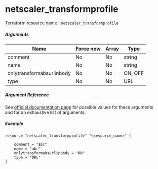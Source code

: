 # netscaler_transformprofile

Terraform resource name : ```netscaler_transformprofile```

##### Arguments

| Name | Force new | Array | Type |
|----|----|----|----|
|comment|No|No|string|
|name|No|No|string|
|onlytransformabsurlinbody|No|No|ON, OFF|
|type|No|No|URL|

##### Argument Reference

See [official documentation page](https://developer-docs.citrix.com/projects/netscaler-nitro-api/en/11.0/configuration/transform/transformprofile/transformprofile/) for possible values for these arguments and for an exhaustive list of arguments.

##### Exemple

```
resource "netscaler_transformprofile" "<resource_name>" {

    comment = "abc"
    name = "abc"
    onlytransformabsurlinbody = "ON"
    type = "URL"
}
```

